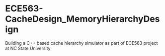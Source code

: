 # ECE563-CacheDesign_MemoryHierarchyDesign
Building a C++ based cache hierarchy simulator as part of ECE563 project at NC State University
